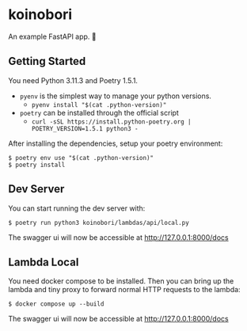 # koinobori

An example FastAPI app. 🎏

## Getting Started

You need Python 3.11.3 and Poetry 1.5.1.

- `pyenv` is the simplest way to manage your python versions.
  - `pyenv install "$(cat .python-version)"`
- `poetry` can be installed through the official script
  - `curl -sSL https://install.python-poetry.org | POETRY_VERSION=1.5.1 python3 -`

After installing the dependencies, setup your poetry environment:

    $ poetry env use "$(cat .python-version)"
    $ poetry install

## Dev Server

You can start running the dev server with:

    $ poetry run python3 koinobori/lambdas/api/local.py

The swagger ui will now be accessible at http://127.0.0.1:8000/docs


## Lambda Local

You need docker compose to be installed. Then you can bring up the lambda and tiny proxy to forward normal HTTP requests to the lambda:

    $ docker compose up --build

The swagger ui will now be accessible at http://127.0.0.1:8000/docs
